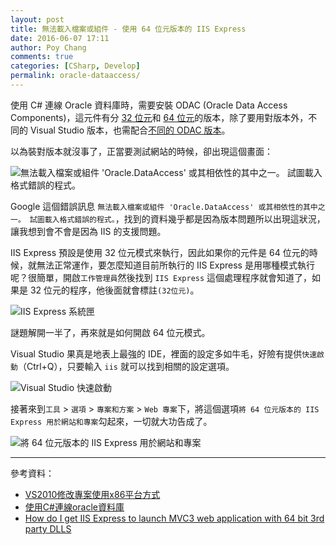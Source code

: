 ```yaml
---
layout: post
title: 無法載入檔案或組件 - 使用 64 位元版本的 IIS Express
date: 2016-06-07 17:11
author: Poy Chang
comments: true
categories: [CSharp, Develop]
permalink: oracle-dataaccess/
---
```


使用 C# 連線 Oracle 資料庫時，需要安裝 ODAC (Oracle Data Access Components)，這元件有分 [32 位元](http://www.oracle.com/technetwork/topics/dotnet/utilsoft-086879.html)和 [64 位元](http://www.oracle.com/technetwork/database/windows/downloads/index-090165.html)的版本，除了要用對版本外，不同的 Visual Studio 版本，也需配合[不同的 ODAC 版本](http://www.oracle.com/technetwork/developer-tools/visual-studio/downloads/index.html)。

以為裝對版本就沒事了，正當要測試網站的時候，卻出現這個畫面：

![無法載入檔案或組件 'Oracle.DataAccess' 或其相依性的其中之一。 試圖載入格式錯誤的程式。](http://i.imgur.com/dJhYEGQ.png)

Google 這個錯誤訊息 `無法載入檔案或組件 'Oracle.DataAccess' 或其相依性的其中之一。 試圖載入格式錯誤的程式。`，找到的資料幾乎都是因為版本問題所以出現這狀況，讓我想到會不會是因為 IIS 的支援問題。

IIS Express 預設是使用 32 位元模式來執行，因此如果你的元件是 64 位元的時候，就無法正常運作，要怎麼知道目前所執行的 IIS Express 是用哪種模式執行呢？很簡單，開啟`工作管理員`然後找到 `IIS Express` 這個處理程序就會知道了，如果是 32 位元的程序，他後面就會標註`(32位元)`。

![IIS Express 系統匣](http://i.imgur.com/TxoISJU.png)

謎題解開一半了，再來就是如何開啟 64 位元模式。

Visual Studio 果真是地表上最強的 IDE，裡面的設定多如牛毛，好險有提供`快速啟動`（Ctrl+Q），只要輸入 `iis` 就可以找到相關的設定選項。

![Visual Studio 快速啟動](http://i.imgur.com/fvcCv2r.png)

接著來到`工具` > `選項` > `專案和方案` > `Web 專案`下，將這個選項`將 64 位元版本的 IIS Express 用於網站和專案`勾起來，一切就大功告成了。

![將 64 位元版本的 IIS Express 用於網站和專案](http://i.imgur.com/XeYisBh.png)

----------

參考資料：

* [VS2010修改專案使用x86平台方式](https://dotblogs.com.tw/rainmaker/2012/04/02/71244)
* [使用C#連線oracle資料庫](http://www.erowii.idv.tw/2015/02/ccoracle.html)
* [How do I get IIS Express to launch MVC3 web application with 64 bit 3rd party DLLS](http://stackoverflow.com/questions/10746546/how-do-i-get-iis-express-to-launch-mvc3-web-application-with-64-bit-3rd-party-dl/10793466#10793466)
